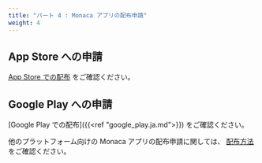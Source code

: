 ```yaml
---
title: "パート 4 : Monaca アプリの配布申請"
weight: 4
---
```


App Store への申請
------------------

[App Store での配布](/ja/products_guide/monaca_ide/deploy/appstore/) をご確認ください。

Google Play への申請
--------------------

[Google Play での配布]({{<ref "google_play.ja.md">}}) をご確認ください。

他のプラットフォーム向けの Monaca アプリの配布申請に関しては、
[配布方法](/ja/products_guide/monaca_ide/deploy/) をご確認ください。
